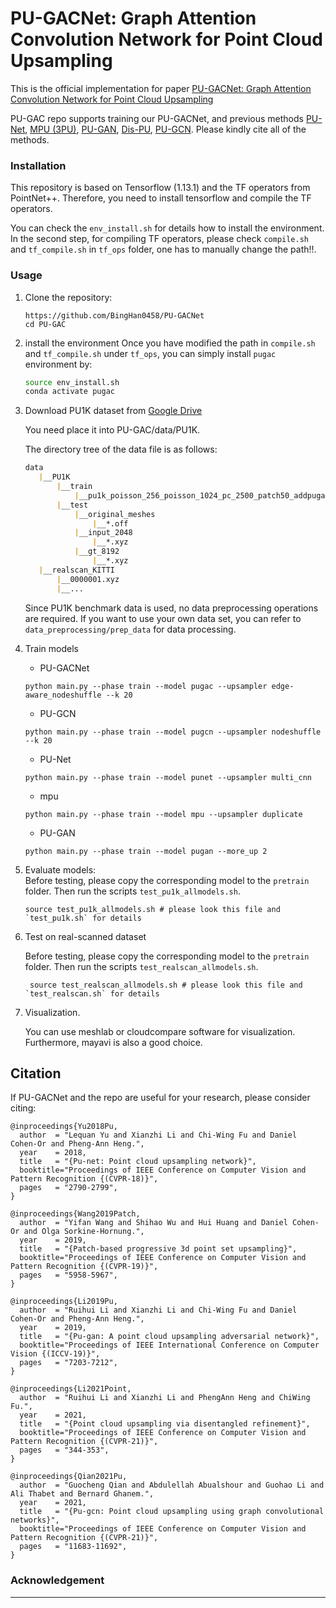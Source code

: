 # PU-GACNet: Graph Attention Convolution Network for Point Cloud Upsampling
This is the official implementation for paper [PU-GACNet: Graph Attention Convolution Network for Point Cloud Upsampling]()

PU-GAC repo supports training our PU-GACNet, and previous methods [PU-Net](https://openaccess.thecvf.com/content_cvpr_2018/papers/Yu_PU-Net_Point_Cloud_CVPR_2018_paper.pdf), [MPU (3PU)](https://openaccess.thecvf.com/content_CVPR_2019/papers/Yifan_Patch-Based_Progressive_3D_Point_Set_Upsampling_CVPR_2019_paper.pdf), [PU-GAN](https://openaccess.thecvf.com/content_ICCV_2019/papers/Li_PU-GAN_A_Point_Cloud_Upsampling_Adversarial_Network_ICCV_2019_paper.pdf), [Dis-PU](https://openaccess.thecvf.com/content/CVPR2021/papers/Li_Point_Cloud_Upsampling_via_Disentangled_Refinement_CVPR_2021_paper.pdf), [PU-GCN](https://openaccess.thecvf.com/content/CVPR2021/papers/Qian_PU-GCN_Point_Cloud_Upsampling_Using_Graph_Convolutional_Networks_CVPR_2021_paper.pdf). Please kindly cite all of the methods. 

 
### Installation
This repository is based on Tensorflow (1.13.1) and the TF operators from PointNet++. Therefore, you need to install tensorflow and compile the TF operators. 

You can check the `env_install.sh` for details how to install the environment. In the second step, for compiling TF operators, please check `compile.sh` and `tf_compile.sh` in `tf_ops` folder, one has to manually change the path!!. 


### Usage

1. Clone the repository:

   ```shell
   https://github.com/BingHan0458/PU-GACNet
   cd PU-GAC
   ```
   
2. install the environment
   Once you have modified the path in `compile.sh` and `tf_compile.sh` under `tf_ops`, you can simply install `pugac` environment by:
   
   ```bash
   source env_install.sh
   conda activate pugac
   ```
   
3. Download PU1K dataset from [Google Drive](https://drive.google.com/drive/folders/1k1AR_oklkupP8Ssw6gOrIve0CmXJaSH3?usp=sharing)  

    You need place it into PU-GAC/data/PU1K.
    
    The directory tree of the data file is as follows:
    ```markdown
    data
       |__PU1K
           |__train
               |__pu1k_poisson_256_poisson_1024_pc_2500_patch50_addpugan.h5
           |__test
               |__original_meshes
                   |__*.off
               |__input_2048
                   |__*.xyz
               |__gt_8192
                   |__*.xyz
       |__realscan_KITTI
           |__0000001.xyz
           |__...
    ```
    
    Since PU1K benchmark data is used, no data preprocessing operations are required. If you want to use your own data set, 
    you can refer to `data_preprocessing/prep_data` for data processing.
    
4. Train models
   -  PU-GACNet
   ```shell
   python main.py --phase train --model pugac --upsampler edge-aware_nodeshuffle --k 20
   ```
    
   -  PU-GCN
   ```shell
   python main.py --phase train --model pugcn --upsampler nodeshuffle --k 20
   ```
   
   -  PU-Net
   ```shell
   python main.py --phase train --model punet --upsampler multi_cnn
   ```
   
   -  mpu
   ```shell
   python main.py --phase train --model mpu --upsampler duplicate
   ```

   -  PU-GAN
   ```shell
   python main.py --phase train --model pugan --more_up 2
   ```
   
4. Evaluate models:  
    Before testing, please copy the corresponding model to the `pretrain `folder. Then run the scripts `test_pu1k_allmodels.sh`.
    
   ```shell
   source test_pu1k_allmodels.sh # please look this file and `test_pu1k.sh` for details
   ```

5. Test on real-scanned dataset

    Before testing, please copy the corresponding model to the `pretrain `folder. Then run the scripts `test_realscan_allmodels.sh`.
    
   ```shell
    source test_realscan_allmodels.sh # please look this file and `test_realscan.sh` for details
    ```

6. Visualization. 

   You can use meshlab or cloudcompare software for visualization. Furthermore, mayavi is also a good choice.
   
    
## Citation

If PU-GACNet and the repo are useful for your research, please consider citing:

	@inproceedings{Yu2018Pu,
	  author  = "Lequan Yu and Xianzhi Li and Chi-Wing Fu and Daniel Cohen-Or and Pheng-Ann Heng.",
	  year    = 2018,
	  title   = "{Pu-net: Point cloud upsampling network}",
	  booktitle="Proceedings of IEEE Conference on Computer Vision and Pattern Recognition {(CVPR-18)}", 
	  pages   = "2790-2799",
	}

	@inproceedings{Wang2019Patch,
	  author  = "Yifan Wang and Shihao Wu and Hui Huang and Daniel Cohen-Or and Olga Sorkine-Hornung.",
	  year    = 2019,
	  title   = "{Patch-based progressive 3d point set upsampling}",
	  booktitle="Proceedings of IEEE Conference on Computer Vision and Pattern Recognition {(CVPR-19)}", 
	  pages   = "5958-5967",
	}

	@inproceedings{Li2019Pu,
	  author  = "Ruihui Li and Xianzhi Li and Chi-Wing Fu and Daniel Cohen-Or and Pheng-Ann Heng.",
	  year    = 2019,
	  title   = "{Pu-gan: A point cloud upsampling adversarial network}",
	  booktitle="Proceedings of IEEE International Conference on Computer Vision {(ICCV-19)}", 
	  pages   = "7203-7212",
	}

	@inproceedings{Li2021Point,
	  author  = "Ruihui Li and Xianzhi Li and PhengAnn Heng and ChiWing Fu.",
	  year    = 2021,
	  title   = "{Point cloud upsampling via disentangled refinement}",
	  booktitle="Proceedings of IEEE Conference on Computer Vision and Pattern Recognition {(CVPR-21)}", 
	  pages   = "344-353",
	}

	@inproceedings{Qian2021Pu,
	  author  = "Guocheng Qian and Abdulellah Abualshour and Guohao Li and Ali Thabet and Bernard Ghanem.",
	  year    = 2021,
	  title   = "{Pu-gcn: Point cloud upsampling using graph convolutional networks}",
	  booktitle="Proceedings of IEEE Conference on Computer Vision and Pattern Recognition {(CVPR-21)}", 
	  pages   = "11683-11692",
	}


    
### Acknowledgement
****

